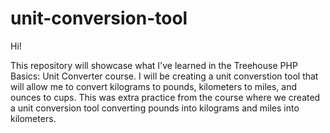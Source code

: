 # unit-conversion-tool

Hi!

This repository will showcase what I've learned in the Treehouse PHP Basics: Unit Converter course.
I will be creating a unit converstion tool that will allow me to convert kilograms to pounds, kilometers to miles, and ounces to cups. This was extra practice from the course where we created a unit conversion tool converting pounds into kilograms and miles into kilometers.
